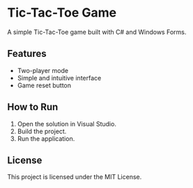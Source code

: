 # Tic-Tac-Toe Game

A simple Tic-Tac-Toe game built with C# and Windows Forms.

## Features
- Two-player mode
- Simple and intuitive interface
- Game reset button

## How to Run
1. Open the solution in Visual Studio.
2. Build the project.
3. Run the application.

## License
This project is licensed under the MIT License.
